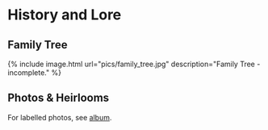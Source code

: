 # History and Lore

## Family Tree

{% include image.html url="pics/family_tree.jpg" description="Family Tree - incomplete." %}

## Photos & Heirlooms

For labelled photos, see [album](https://photos.app.goo.gl/yE4iBqBw9wSezD1E6).